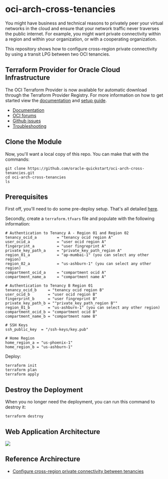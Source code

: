 # oci-arch-cross-tenancies

You might have business and technical reasons to privately peer your virtual networks in the cloud and ensure that your network traffic never traverses the public internet. For example, you might want private connectivity within a region and within your organization, or with a cooperating organization.

This repository shows how to configure cross-region private connectivity by using a transit LPG between two OCI tenancies.

## Terraform Provider for Oracle Cloud Infrastructure
The OCI Terraform Provider is now available for automatic download through the Terraform Provider Registry. 
For more information on how to get started view the [documentation](https://www.terraform.io/docs/providers/oci/index.html) 
and [setup guide](https://www.terraform.io/docs/providers/oci/guides/version-3-upgrade.html).

* [Documentation](https://www.terraform.io/docs/providers/oci/index.html)
* [OCI forums](https://cloudcustomerconnect.oracle.com/resources/9c8fa8f96f/summary)
* [Github issues](https://github.com/terraform-providers/terraform-provider-oci/issues)
* [Troubleshooting](https://www.terraform.io/docs/providers/oci/guides/guides/troubleshooting.html)

## Clone the Module
Now, you'll want a local copy of this repo. You can make that with the commands:

    git clone https://github.com/oracle-quickstart/oci-arch-cross-tenancies.git
    cd oci-arch-cross-tenancies
    ls

## Prerequisites
First off, you'll need to do some pre-deploy setup.  That's all detailed [here](https://github.com/cloud-partners/oci-prerequisites).

Secondly, create a `terraform.tfvars` file and populate with the following information:

```
# Authentication to Tenancy A - Region 01 and Region 02
tenancy_ocid_a         = "tenancy ocid region A"
user_ocid_a            = "user ocid region A"
fingerprint_a          = "user fingreprint A"
private_key_path_a     = "private_key_path_region A"
region_01_a            = "ap-mumbai-1" (you can select any other region)
region_02_a            = "us-ashburn-1" (you can select any other region)
compartment_ocid_a     = "compartment ocid A"
compartment_name_a     = "compartment name A"

# Authentication to Tenancy B Region 01
tenancy_ocid_b     = "tenancy ocid region B"
user_ocid_b        = "user ocid region B"
fingerprint_b      = "user fingreprint B"
private_key_path_b = ""private_key_path_region B""
region_01_b        = "us-ashburn-1" (you can select any other region)
compartment_ocid_b = "compartment ocid B"
compartment_name_b = "compartment name B"

# SSH Keys
ssh_public_key  = "/ssh-keys/key.pub"

# Home Region
home_region_a = "us-phoenix-1"
home_region_b = "us-ashburn-1"

````

Deploy:

    terraform init
    terraform plan
    terraform apply

## Destroy the Deployment
When you no longer need the deployment, you can run this command to destroy it:

    terraform destroy

## Web Application Architecture

![](./images/cross-region.png)


## Reference Archirecture

- [Configure cross-region private connectivity between tenancies](https://docs.oracle.com/en/solutions/xregion-pvt-connectivity-oci/index.html)

